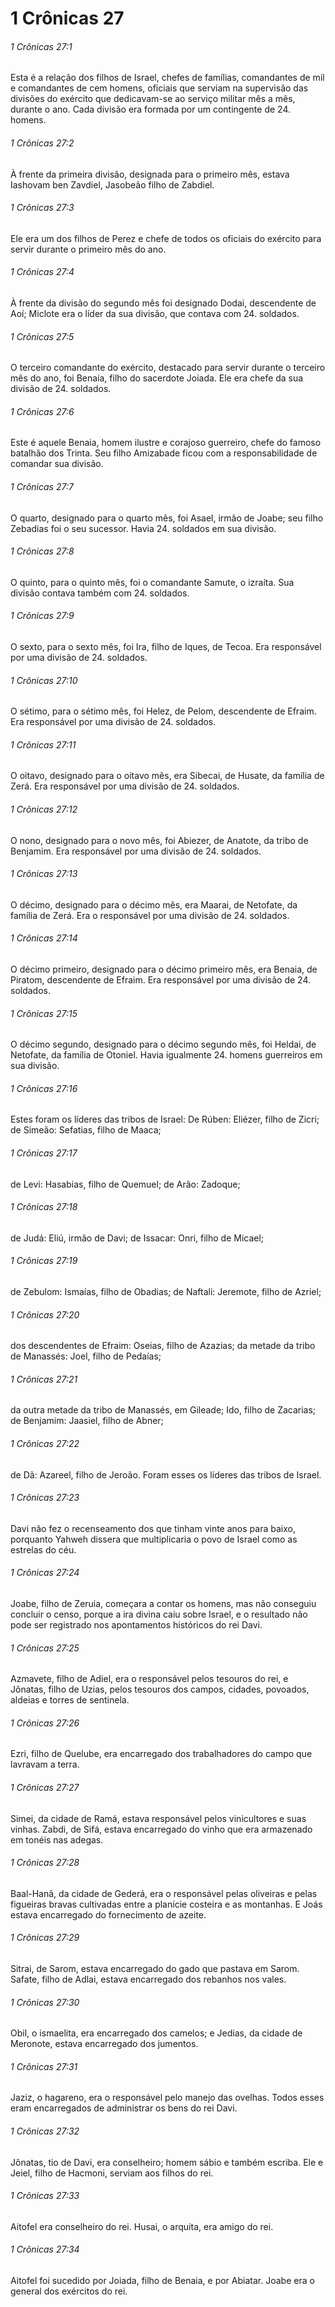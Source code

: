 # 1 Crônicas 27

###### 1 Crônicas 27:1

Esta é a relação dos filhos de Israel, chefes de famílias, comandantes de mil e comandantes de cem homens, oficiais que serviam na supervisão das divisões do exército que dedicavam-se ao serviço militar mês a mês, durante o ano. Cada divisão era formada por um contingente de 24. homens.

###### 1 Crônicas 27:2

À frente da primeira divisão, designada para o primeiro mês, estava Iashovam ben Zavdiel, Jasobeão filho de Zabdiel.

###### 1 Crônicas 27:3

Ele era um dos filhos de Perez e chefe de todos os oficiais do exército para servir durante o primeiro mês do ano.

###### 1 Crônicas 27:4

À frente da divisão do segundo mês foi designado Dodai, descendente de Aoí; Miclote era o líder da sua divisão, que contava com 24. soldados.

###### 1 Crônicas 27:5

O terceiro comandante do exército, destacado para servir durante o terceiro mês do ano, foi Benaia, filho do sacerdote Joiada. Ele era chefe da sua divisão de 24. soldados.

###### 1 Crônicas 27:6

Este é aquele Benaia, homem ilustre e corajoso guerreiro, chefe do famoso batalhão dos Trinta. Seu filho Amizabade ficou com a responsabilidade de comandar sua divisão.

###### 1 Crônicas 27:7

O quarto, designado para o quarto mês, foi Asael, irmão de Joabe; seu filho Zebadias foi o seu sucessor. Havia 24. soldados em sua divisão.

###### 1 Crônicas 27:8

O quinto, para o quinto mês, foi o comandante Samute, o izraíta. Sua divisão contava também com 24. soldados.

###### 1 Crônicas 27:9

O sexto, para o sexto mês, foi Ira, filho de Iques, de Tecoa. Era responsável por uma divisão de 24. soldados.

###### 1 Crônicas 27:10

O sétimo, para o sétimo mês, foi Helez, de Pelom, descendente de Efraim. Era responsável por uma divisão de 24. soldados.

###### 1 Crônicas 27:11

O oitavo, designado para o oitavo mês, era Sibecai, de Husate, da família de Zerá. Era responsável por uma divisão de 24. soldados.

###### 1 Crônicas 27:12

O nono, designado para o novo mês, foi Abiezer, de Anatote, da tribo de Benjamim. Era responsável por uma divisão de 24. soldados.

###### 1 Crônicas 27:13

O décimo, designado para o décimo mês, era Maarai, de Netofate, da família de Zerá. Era o responsável por uma divisão de 24. soldados.

###### 1 Crônicas 27:14

O décimo primeiro, designado para o décimo primeiro mês, era Benaia, de Piratom, descendente de Efraim. Era responsável por uma divisão de 24. soldados.

###### 1 Crônicas 27:15

O décimo segundo, designado para o décimo segundo mês, foi Heldai, de Netofate, da família de Otoniel. Havia igualmente 24. homens guerreiros em sua divisão.

###### 1 Crônicas 27:16

Estes foram os líderes das tribos de Israel: De Rúben: Eliézer, filho de Zicri; de Simeão: Sefatias, filho de Maaca;

###### 1 Crônicas 27:17

de Levi: Hasabias, filho de Quemuel; de Arão: Zadoque;

###### 1 Crônicas 27:18

de Judá: Eliú, irmão de Davi; de Issacar: Onri, filho de Micael;

###### 1 Crônicas 27:19

de Zebulom: Ismaías, filho de Obadias; de Naftali: Jeremote, filho de Azriel;

###### 1 Crônicas 27:20

dos descendentes de Efraim: Oseias, filho de Azazias; da metade da tribo de Manassés: Joel, filho de Pedaías;

###### 1 Crônicas 27:21

da outra metade da tribo de Manassés, em Gileade; Ido, filho de Zacarias; de Benjamim: Jaasiel, filho de Abner;

###### 1 Crônicas 27:22

de Dã: Azareel, filho de Jeroão. Foram esses os líderes das tribos de Israel.

###### 1 Crônicas 27:23

Davi não fez o recenseamento dos que tinham vinte anos para baixo, porquanto Yahweh dissera que multiplicaria o povo de Israel como as estrelas do céu.

###### 1 Crônicas 27:24

Joabe, filho de Zeruia, começara a contar os homens, mas não conseguiu concluir o censo, porque a ira divina caiu sobre Israel, e o resultado não pode ser registrado nos apontamentos históricos do rei Davi.

###### 1 Crônicas 27:25

Azmavete, filho de Adiel, era o responsável pelos tesouros do rei, e Jônatas, filho de Uzias, pelos tesouros dos campos, cidades, povoados, aldeias e torres de sentinela.

###### 1 Crônicas 27:26

Ezri, filho de Quelube, era encarregado dos trabalhadores do campo que lavravam a terra.

###### 1 Crônicas 27:27

Simei, da cidade de Ramá, estava responsável pelos vinicultores e suas vinhas. Zabdi, de Sifá, estava encarregado do vinho que era armazenado em tonéis nas adegas.

###### 1 Crônicas 27:28

Baal-Hanã, da cidade de Gederá, era o responsável pelas oliveiras e pelas figueiras bravas cultivadas entre a planície costeira e as montanhas. E Joás estava encarregado do fornecimento de azeite.

###### 1 Crônicas 27:29

Sitrai, de Sarom, estava encarregado do gado que pastava em Sarom. Safate, filho de Adlai, estava encarregado dos rebanhos nos vales.

###### 1 Crônicas 27:30

Obil, o ismaelita, era encarregado dos camelos; e Jedias, da cidade de Meronote, estava encarregado dos jumentos.

###### 1 Crônicas 27:31

Jaziz, o hagareno, era o responsável pelo manejo das ovelhas. Todos esses eram encarregados de administrar os bens do rei Davi.

###### 1 Crônicas 27:32

Jônatas, tio de Davi, era conselheiro; homem sábio e também escriba. Ele e Jeiel, filho de Hacmoni, serviam aos filhos do rei.

###### 1 Crônicas 27:33

Aitofel era conselheiro do rei. Husai, o arquita, era amigo do rei.

###### 1 Crônicas 27:34

Aitofel foi sucedido por Joiada, filho de Benaia, e por Abiatar. Joabe era o general dos exércitos do rei.


